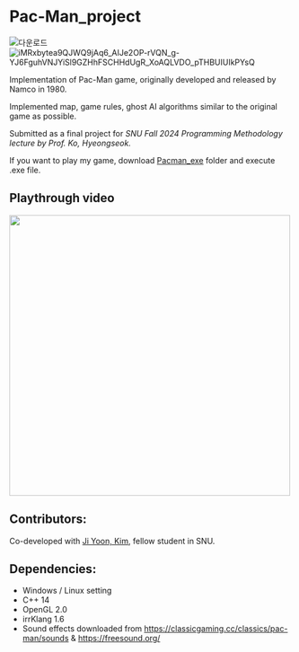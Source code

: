 # Pac-Man_project
![다운로드](https://github.com/user-attachments/assets/c223d4e6-9e3a-4d3a-8f9f-eb6080572a0c)
![iMRxbytea9QJWQ9jAq6_AIJe2OP-rVQN_g-YJ6FguhVNJYiSl9GZHhFSCHHdUgR_XoAQLVDO_pTHBUIUIkPYsQ](https://github.com/user-attachments/assets/f9975e46-5f1b-4a0f-b85f-a65473227e8a)

Implementation of Pac-Man game, originally developed and released by Namco in 1980.

Implemented map, game rules, ghost AI algorithms similar to the original game as possible.

Submitted as a final project for _SNU Fall 2024 Programming Methodology lecture by Prof. Ko, Hyeongseok._

If you want to play my game, download [Pacman_exe](https://downgit.github.io/#/home?url=https://github.com/tony3ynot/Pac-Man_project/tree/main/Pacman_exe) folder and execute .exe file.


## **Playthrough video**

<img src="https://github.com/user-attachments/assets/24aac8b5-a56d-433d-a069-fd2f0093e73c" width="500">



## **Contributors:**

Co-developed with [Ji Yoon, Kim](https://github.com/tarakae), fellow student in SNU.


## **Dependencies:**
- Windows / Linux setting
- C++ 14
- OpenGL 2.0
- irrKlang 1.6
- Sound effects downloaded from https://classicgaming.cc/classics/pac-man/sounds & https://freesound.org/
